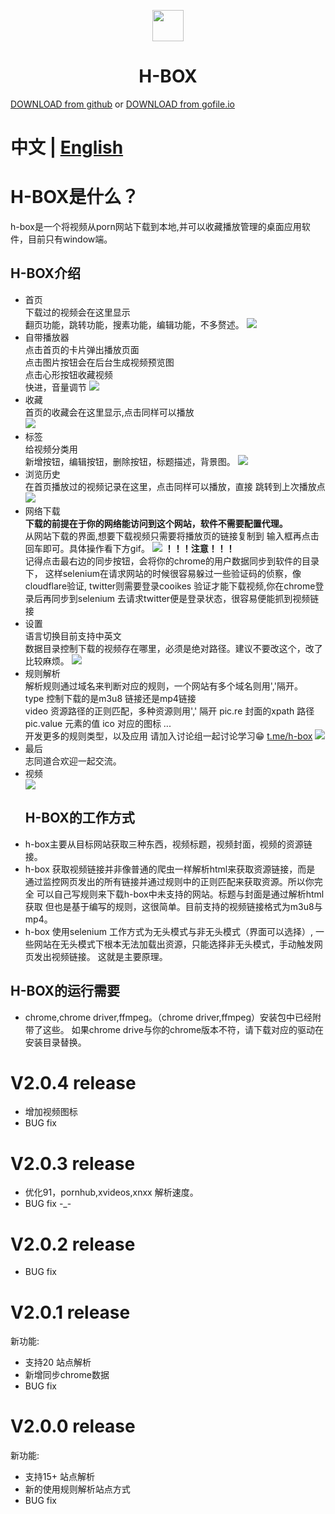 <p align="center">
  <img src="https://github.com/alishanjack/h-box/blob/main/img/hbox.png" width="50" height="50">
</p>
<h1 align="center">
      H-BOX
</h1>

[DOWNLOAD from github](https://github.com/alishanjack/h-box/releases) or [DOWNLOAD from gofile.io](https://gofile.io/d/44fq12)
# 中文 | [English](https://github.com/alishanjack/h-box/blob/main/user.md)
# H-BOX是什么？
h-box是一个将视频从porn网站下载到本地,并可以收藏播放管理的桌面应用软件，目前只有window端。
## H-BOX介绍
- 首页<br>
   下载过的视频会在这里显示<br>
    翻页功能，跳转功能，搜素功能，编辑功能，不多赘述。
  ![](https://github.com/alishanjack/h-box/blob/main/img/home.png)
- 自带播放器<br>
  点击首页的卡片弹出播放页面<br>
  点击图片按钮会在后台生成视频预览图<br>
  点击心形按钮收藏视频<br>
  快进，音量调节
  ![](https://github.com/alishanjack/h-box/blob/main/img/video.jpg)
- 收藏<br>
  首页的收藏会在这里显示,点击同样可以播放<br>
  ![](https://github.com/alishanjack/h-box/blob/main/img/collect.png)
- 标签<br>
  给视频分类用<br>
  新增按钮，编辑按钮，删除按钮，标题描述，背景图。
  ![](https://github.com/alishanjack/h-box/blob/main/img/tag.jpg)
- 浏览历史<br>
  在首页播放过的视频记录在这里，点击同样可以播放，直接
  跳转到上次播放点
  ![](https://github.com/alishanjack/h-box/blob/main/img/history.jpg)
- 网络下载<br>
  **下载的前提在于你的网络能访问到这个网站，软件不需要配置代理。**<br>
  从网站下载的界面,想要下载视频只需要将播放页的链接复制到
  输入框再点击回车即可。具体操作看下方gif。
  ![](https://github.com/alishanjack/h-box/blob/main/img/netdown.jpg)
  **！！！注意！！！**<br>
  记得点击最右边的同步按钮，会将你的chrome的用户数据同步到软件的目录下，
  这样selenium在请求网站的时候很容易躲过一些验证码的侦察，像cloudflare验证,
  twitter则需要登录cooikes 验证才能下载视频,你在chrome登录后再同步到selenium
  去请求twitter便是登录状态，很容易便能抓到视频链接
- 设置<br>
  语言切换目前支持中英文<br>
  数据目录控制下载的视频存在哪里，必须是绝对路径。建议不要改这个，改了比较麻烦。
  ![](https://github.com/alishanjack/h-box/blob/main/img/setting.jpg)
- 规则解析<br>
  解析规则通过域名来判断对应的规则，一个网站有多个域名则用','隔开。<br>
  type 控制下载的是m3u8 链接还是mp4链接<br>
  video 资源路径的正则匹配，多种资源则用',' 隔开
  pic.re 封面的xpath 路径 pic.value 元素的值
  ico 对应的图标
  ...<br>
  开发更多的规则类型，以及应用 请加入讨论组一起讨论学习😁 [t.me/h-box](https://t.me/hboxapp)
  ![](https://github.com/alishanjack/h-box/blob/main/img/rule.jpg)
- 最后<br>
  志同道合欢迎一起交流。
- 视频<br>
  ![](https://github.com/alishanjack/h-box/blob/main/img/H-box.gif)
  ## H-BOX的工作方式
- h-box主要从目标网站获取三种东西，视频标题，视频封面，视频的资源链接。
- h-box 获取视频链接并非像普通的爬虫一样解析html来获取资源链接，而是
  通过监控网页发出的所有链接并通过规则中的正则匹配来获取资源。所以你完全
  可以自己写规则来下载h-box中未支持的网站。标题与封面是通过解析html获取
  但也是基于编写的规则，这很简单。目前支持的视频链接格式为m3u8与mp4。
- h-box 使用selenium 工作方式为无头模式与非无头模式（界面可以选择）,
  一些网站在无头模式下根本无法加载出资源，只能选择非无头模式，手动触发网页发出视频链接。
  这就是主要原理。
## H-BOX的运行需要
- chrome,chrome driver,ffmpeg。（chrome driver,ffmpeg）安装包中已经附带了这些。
  如果chrome drive与你的chrome版本不符，请下载对应的驱动在安装目录替换。
  
# V2.0.4 release
- 增加视频图标
- BUG fix
# V2.0.3 release
- 优化91，pornhub,xvideos,xnxx 解析速度。
- BUG fix -_-
# V2.0.2 release
- BUG fix
# V2.0.1 release
新功能:
- 支持20 站点解析
- 新增同步chrome数据
- BUG fix

# V2.0.0 release
新功能:
- 支持15+ 站点解析
- 新的使用规则解析站点方式
- BUG fix
